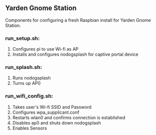## Yarden Gnome Station

Components for configuring a fresh Raspbian install for Yarden Gnome Station.

### run_setup.sh:
1. Configures pi to use Wi-fi as AP
2. Installs and configures nodogsplash for captive portal device

### run_splash.sh:
1. Runs nodogsplash
2. Turns up AP0

### run_wifi_config.sh:
1. Takes user's Wi-fi SSID and Password
2. Configures wpa_supplicant.conf
3. Restarts wlan0 and confirms connection is established
4. Disables ap0 and shuts down nodogsplash
5. Enables Sensors